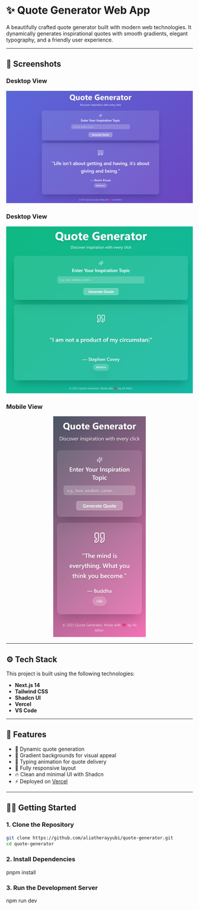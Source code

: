 # ✨ Quote Generator Web App

A beautifully crafted quote generator built with modern web technologies. It dynamically generates inspirational quotes with smooth gradients, elegant typography, and a friendly user experience.

---

## 📸 Screenshots
### Desktop View
![Desktop Screenshot](./screenshots/quote%20generator.png)
### Desktop View
 ![Desktop Screenshot](./screenshots/quote2.png)
### Mobile View
<div align="center" >
<img src="./screenshots/mobile.png" alt="Mobile Screenshot" width="250" />
</div>
 
---

## ⚙️ Tech Stack

This project is built using the following technologies:

- **Next.js 14** 
- **Tailwind CSS** 
- **Shadcn UI** 
- **Vercel** 
- **VS Code** 

---

## 🚀 Features

- 📝 Dynamic quote generation
- 🎨 Gradient backgrounds for visual appeal
- 💬 Typing animation for quote delivery
- 📱 Fully responsive layout
- 🔥 Clean and minimal UI with Shadcn
- ⚡ Deployed on [Vercel](https://vercel.com)

---

## 🧑‍💻 Getting Started

### 1. Clone the Repository

```bash
git clone https://github.com/aliatherayyubi/quote-generator.git
cd quote-generator
```
### 2. Install Dependencies

 pnpm install

### 3. Run the Development Server

npm run dev

